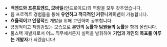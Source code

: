 - **백엔드와 프론트엔드, 모바일**(안드로이드)의 역량을 모두 갖추었습니다.
- 팀 프로젝트 경험들을 통해 **유연하고 적극적인 커뮤니케이션**이 가능합니다.
- **효율적이고 안정적**인 개발을 위해 고민하며 공부합니다.
- 긍정적이고 책임감있는 모습으로 **본인의 능률과 팀원들의 능률**을 함께 올립니다.
- 풀스택 개발자로서 어느 직무에서든지 실력을 발휘하여 **기업과 개인의 목표를 이루는 개발자**가 되겠습니다!